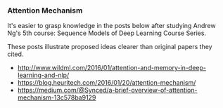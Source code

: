 ### Attention Mechanism

It's easier to grasp knowledge in the posts below after studying Andrew Ng's 5th course: Sequence Models of Deep Learning Course Series.

These posts illustrate proposed ideas clearer than original papers they cited.

* http://www.wildml.com/2016/01/attention-and-memory-in-deep-learning-and-nlp/
* https://blog.heuritech.com/2016/01/20/attention-mechanism/
* https://medium.com/@Synced/a-brief-overview-of-attention-mechanism-13c578ba9129
